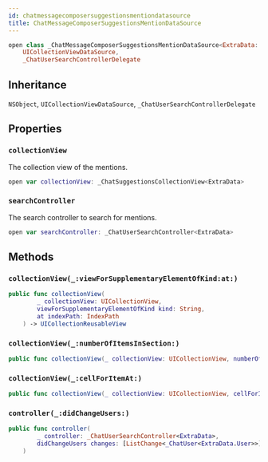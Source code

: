 ```yaml
---
id: chatmessagecomposersuggestionsmentiondatasource 
title: ChatMessageComposerSuggestionsMentionDataSource
--- 
```


``` swift
open class _ChatMessageComposerSuggestionsMentionDataSource<ExtraData: ExtraDataTypes>: NSObject,
    UICollectionViewDataSource,
    _ChatUserSearchControllerDelegate 
```

## Inheritance

`NSObject`, `UICollectionViewDataSource`, `_ChatUserSearchControllerDelegate`

## Properties

### `collectionView`

The collection view of the mentions.

``` swift
open var collectionView: _ChatSuggestionsCollectionView<ExtraData>
```

### `searchController`

The search controller to search for mentions.

``` swift
open var searchController: _ChatUserSearchController<ExtraData>
```

## Methods

### `collectionView(_:viewForSupplementaryElementOfKind:at:)`

``` swift
public func collectionView(
        _ collectionView: UICollectionView,
        viewForSupplementaryElementOfKind kind: String,
        at indexPath: IndexPath
    ) -> UICollectionReusableView 
```

### `collectionView(_:numberOfItemsInSection:)`

``` swift
public func collectionView(_ collectionView: UICollectionView, numberOfItemsInSection section: Int) -> Int 
```

### `collectionView(_:cellForItemAt:)`

``` swift
public func collectionView(_ collectionView: UICollectionView, cellForItemAt indexPath: IndexPath) -> UICollectionViewCell 
```

### `controller(_:didChangeUsers:)`

``` swift
public func controller(
        _ controller: _ChatUserSearchController<ExtraData>,
        didChangeUsers changes: [ListChange<_ChatUser<ExtraData.User>>]
    ) 
```
